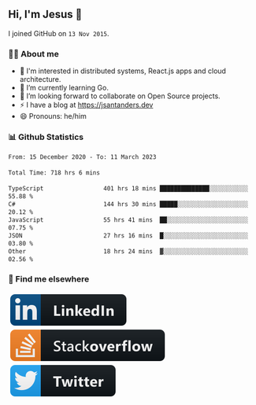 ## Hi, I'm Jesus 👋

I joined GitHub on `13 Nov 2015`.

<!-- Talking about you -->

### 👨‍💻 About me

- 👦 I'm interested in distributed systems, React.js apps and cloud architecture.
- 🌱 I’m currently learning Go.
- 👯 I’m looking forward to collaborate on Open Source projects.
- ⚡️ I have a blog at <https://jsantanders.dev>
- 😄 Pronouns: he/him

### 📊 Github Statistics

<!--START_SECTION:waka-->

```text
From: 15 December 2020 - To: 11 March 2023

Total Time: 718 hrs 6 mins

TypeScript                 401 hrs 18 mins ██████████████░░░░░░░░░░░   55.88 %
C#                         144 hrs 30 mins █████░░░░░░░░░░░░░░░░░░░░   20.12 %
JavaScript                 55 hrs 41 mins  ██░░░░░░░░░░░░░░░░░░░░░░░   07.75 %
JSON                       27 hrs 16 mins  █░░░░░░░░░░░░░░░░░░░░░░░░   03.80 %
Other                      18 hrs 24 mins  ▓░░░░░░░░░░░░░░░░░░░░░░░░   02.56 %
```

<!--END_SECTION:waka-->

### 📢 Find me elsewhere

<p>
  <a target="_blank" href="https://linkedin.com/in/jsantanders">
    <img src="https://github.com/jsantanders/jsantanders/blob/master/img/linkedin.svg" alt="LinkedIn" style="vertical-align:top; margin:4px">
  </a>
  
  <a target="_blank" href="https://stackoverflow.com/users/7318331/jesus-santander">
    <img src="https://github.com/jsantanders/jsantanders/blob/master/img/stackoverflow.svg" alt="StackOverflow" style="vertical-align:top; margin:4px">
  </a>
  
  <a target="_blank" href="http://twitter.com/jsantanders">
    <img src="https://github.com/jsantanders/jsantanders/blob/master/img/twitter.svg" alt="Twitter" style="vertical-align:top; margin:4px">
  </a>
</p>
